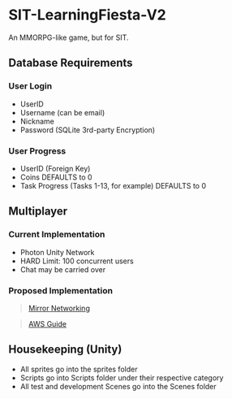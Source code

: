 # SIT-LearningFiesta-V2
An MMORPG-like game, but for SIT.

## Database Requirements
### User Login
  - UserID
  - Username (can be email)
  - Nickname
  - Password (SQLite 3rd-party Encryption)

### User Progress
  - UserID (Foreign Key)
  - Coins DEFAULTS to 0
  - Task Progress (Tasks 1-13, for example) DEFAULTS to 0

## Multiplayer

### Current Implementation
  - Photon Unity Network
  - HARD Limit: 100 concurrent users
  - Chat may be carried over

### Proposed Implementation

  > [Mirror Networking](https://mirror-networking.com/)

  > [AWS Guide](https://mirror-networking.com/docs/Articles/Guides/DevServer/AWS/index.html)

## Housekeeping (Unity)
 - All sprites go into the sprites folder
 - Scripts go into Scripts folder under their respective category
 - All test and development Scenes go into the Scenes folder
